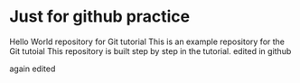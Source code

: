 # Just for github practice
Hello World repository for Git tutorial
This is an example repository for the Git tutoial
This repository is built step by step in the tutorial.
edited in github

again edited
